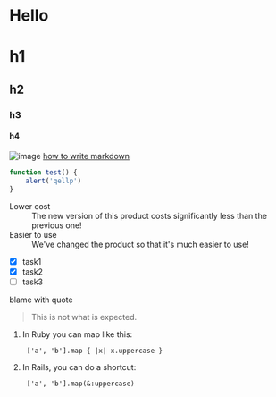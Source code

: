 Hello
=====
# h1
## h2
### h3
#### h4
![image](https://help.github.com/assets/help/set-up-git-27bd5975b24e994bc994ec1cf5c82ff9.gif)
[how to write markdown](https://help.github.com/articles/github-flavored-markdown)
```javascript
function test() {
    alert('qellp')
}
```
<dl>
  <dt>Lower cost</dt>
  <dd>The new version of this product costs significantly less than the previous one!</dd>
  <dt>Easier to use</dt>
  <dd>We've changed the product so that it's much easier to use!</dd>
</dl>

- [x] task1
- [x] task2
- [ ] task3

blame with quote
> This is not what is expected.

1. In Ruby you can map like this:

        ['a', 'b'].map { |x| x.uppercase }

2. In Rails, you can do a shortcut:

        ['a', 'b'].map(&:uppercase)
